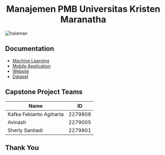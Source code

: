 <h1 align="center">Manajemen PMB Universitas Kristen Maranatha</h1>

![halaman](https://github.com/sntdshrly/university-admission/assets/71547739/fec75045-980f-44ec-b495-2312551cb3ec)

## Documentation

- [Machine Learning](https://github.com/sntdshrly/university-admission/tree/main/model)
- [Mobile Application](https://github.com/sntdshrly/university-admission/tree/main/Holistik_Mobile)
- [Website](https://holistik.it.maranatha.edu/)
- [Dataset](https://github.com/sntdshrly/university-admission/tree/main/dataset)

## Capstone Project Teams

| Name                      |     ID      |
| ------------------------- | ----------- |
| Kafka Febianto Agiharta   |   2279806   |
| Avinash                   |   2279005   |
| Sherly Santiadi           |   2279801   |

## Thank You
